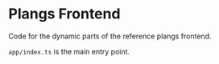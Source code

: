 # Plangs Frontend

Code for the dynamic parts of the reference plangs frontend.

`app/index.ts` is the main entry point.